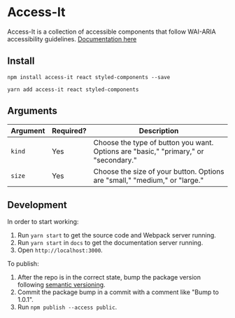 # Access-It

Access-It is a collection of accessible components that follow WAI-ARIA accessibility guidelines. [Documentation here](https://sandylcruz.github.io/access-it/)

## Install

```
npm install access-it react styled-components --save
```

```
yarn add access-it react styled-components
```

## Arguments

| Argument | Required? | Description                                                                         |
| -------- | --------- | ----------------------------------------------------------------------------------- |
| `kind `  | Yes       | Choose the type of button you want. Options are "basic," "primary," or "secondary." |
| `size`   | Yes       | Choose the size of your button. Options are "small," "medium," or "large."          |

## Development

In order to start working:

1. Run `yarn start` to get the source code and Webpack server running.
2. Run `yarn start` in `docs` to get the documentation server running.
3. Open `http://localhost:3000`.

To publish:

1. After the repo is in the correct state, bump the package version following [semantic versioning](https://semver.org/).
2. Commit the package bump in a commit with a comment like "Bump to 1.0.1".
3. Run `npm publish --access public`.

